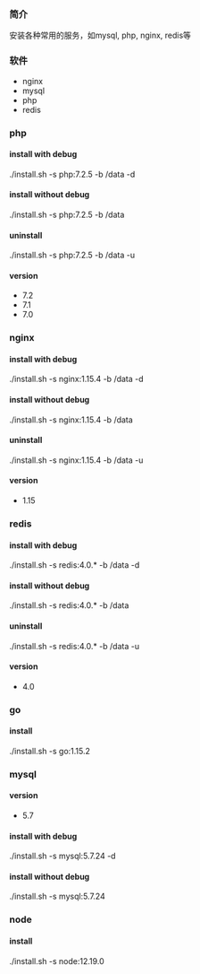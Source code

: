### 简介
安装各种常用的服务，如mysql, php, nginx, redis等

### 软件
* nginx
* mysql
* php
* redis

### php

#### install with debug 
./install.sh -s php:7.2.5 -b /data -d
#### install without debug 
./install.sh -s php:7.2.5 -b /data 
#### uninstall
./install.sh -s php:7.2.5 -b /data -u
#### version
* 7.2
* 7.1
* 7.0

### nginx

#### install with debug 
./install.sh -s nginx:1.15.4 -b /data -d
#### install without debug 
./install.sh -s nginx:1.15.4 -b /data 
#### uninstall
./install.sh -s nginx:1.15.4 -b /data -u
#### version
* 1.15

### redis

#### install with debug 
./install.sh -s redis:4.0.* -b /data -d
#### install without debug 
./install.sh -s redis:4.0.* -b /data 
#### uninstall
./install.sh -s redis:4.0.* -b /data -u
#### version
* 4.0

### go
#### install
./install.sh -s go:1.15.2

### mysql 
#### version
* 5.7
#### install with debug 
./install.sh -s mysql:5.7.24 -d
#### install without debug 
./install.sh -s mysql:5.7.24

### node
#### install
./install.sh -s node:12.19.0

